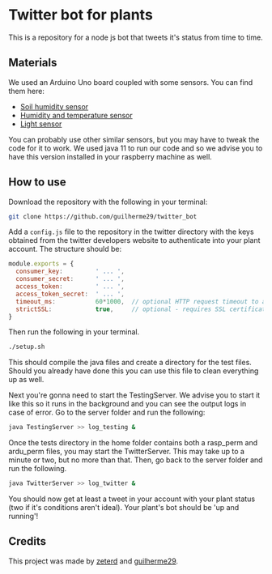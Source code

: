 
# Twitter bot for plants
This is a repository for a node js bot that tweets it's status from time to time.

## Materials
We used an Arduino Uno board coupled with some sensors. You can find them here:
* [Soil humidity sensor][1]
* [Humidity and temperature sensor][2]
* [Light sensor][3]

[1]: https://www.amazon.com/HUABAN-Hygrometer-Humidity-Detection-Moisture/dp/B077PW1VW5
[2]: https://www.amazon.com/Temperature-Relative-Humidity-Compatible-Arduino/dp/B00TM87YRS
[3]: https://www.ptrobotics.com/opticos/4052-gravity-analog-grayscale-sensor-v2.html

You can probably use other similar sensors, but you may have to tweak the code for it to work.
We used java 11 to run our code and so we advise you to have this version installed in your raspberry machine as well.

## How to use
Download the repository with the following in your terminal:
```bash
git clone https://github.com/guilherme29/twitter_bot
```

Add a ```config.js``` file to the repository in the twitter directory with the keys obtained from the twitter developers website to authenticate into your plant account.
The structure should be:

```javascript
module.exports = {
  consumer_key:         ' ... ',
  consumer_secret:      ' ... ',
  access_token:         ' ... ',
  access_token_secret:  ' ... ',
  timeout_ms:           60*1000,  // optional HTTP request timeout to apply to all requests.
  strictSSL:            true,     // optional - requires SSL certificates to be valid.
}
```

Then run the following in your terminal.
```bash
./setup.sh
```
This should compile the java files and create a directory for the test files. 
Should you already have done this you can use this file to clean everything up as well. 

Next you're gonna need to start the TestingServer. 
We advise you to start it like this so it runs in the background and you can see the output logs in case of error.
Go to the server folder and run the following:
```bash
java TestingServer >> log_testing &
```

Once the tests directory in the home folder contains both a rasp_perm and ardu_perm files, you may start the TwitterServer.
This may take up to a minute or two, but no more than that.
Then, go back to the server folder and run the following.
```bash
java TwitterServer >> log_twitter &
```

You should now get at least a tweet in your account with your plant status (two if it's conditions aren't ideal).
Your plant's bot should be 'up and running'!

## Credits
This project was made by [zeterd][4] and [guilherme29][5].

[4]: https://github.com/Zeterd
[5]: https://github.com/guilherme29
